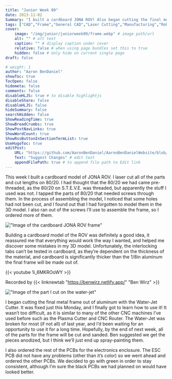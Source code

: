 ```yaml
---
title: "Junior Week 09"
date: 2023-11-02
Summary: "I built a cardboard JONA ROV! Also began cutting the final metal parts!"
tags: ["CAD","Frame","General CAD","Laser Cutting","Manufacturing","Robotics Shop Blog","Sunk Robotics","Water-Jet Cutting"]
cover:
    image: "/img/junior/juniorweek09/frame.webp" # image path/url
    alt: "" # alt text
    caption: "" # display caption under cover
    relative: false # when using page bundles set this to true
    hidden: false # only hide on current single page
draft: false

# weight: 1
author: "Aaron BenDaniel"
showToc: true
TocOpen: false
hidemeta: false
comments: false
disableHLJS: true # to disable highlightjs
disableShare: false
disableHLJS: false
hideSummary: false
searchHidden: false
ShowReadingTime: true
ShowBreadCrumbs: true
ShowPostNavLinks: true
ShowWordCount: true
ShowRssButtonInSectionTermList: true
UseHugoToc: true
editPost:
    URL: "https://github.com/AaronBenDaniel/AaronBenDanielWebsite/blob/main/content"
    Text: "Suggest Changes" # edit text
    appendFilePath: true # to append file path to Edit link
---
```


This week I built a cardboard model of JONA ROV. I laser cut all of the parts and cut lengths on 80/20. I had thought that the 80/20 we had came pre-threaded, as the 80/20 on S.T.E.V.E. was threaded, but apparently the stuff I used was not. I tapped the parts of 80/20 that needed screws through them. In the process of assembling the model, I noticed that some holes had not been cut, and I found out that I had forgotten to model them in the 3D model. I also ran out of the screws I’ll use to assemble the frame, so I ordered more of them.

!["Image of the cardboard JONA ROV frame"](/img/junior/juniorweek09/frametop.webp)

Building a cardboard model of the ROV was definitely a good idea, it reassured me that everything would work the way I wanted, and helped me discover some mistakes in my 3D model. Unfortunately, the interlocking tabs can’t be tested in cardboard, as they’re dependent on the thickness of the material, and cardboard is significantly thicker than the 1/8in aluminum the final frame will be made out of.

{{< youtube 1i_6MKROoWY >}}

Recorded by {{< linknewtab "https://benwirz.netlify.app/" "Ben Wirz" >}}

!["Image of the part I cut on the water-jet"](/img/junior/juniorweek09/metal.webp)

I began cutting the final metal frame out of aluminum with the Water-Jet Cutter. It was fixed just this Monday, and I finally got to learn how to use it! It wasn’t too difficult, as it is similar to many of the other CNC machines I’ve used before such as the Plasma Cutter and CNC Router. The Water-Jet was broken for most (if not all) of last year, and I’d been waiting for an opportunity to use it for a long time. Hopefully, by the end of next week, all of the parts for the frame will be cut and sanded. Ben suggested we get the pieces anodized, but I think we’ll just end up spray-painting them.

I also ordered the rest of the PCBs for the electronics enclosure. The ESC PCB did not have any problems (other than it’s color) so we went ahead and ordered the other PCBs. We decided to go with green in order to stay consistent, although I’m sure the black PCBs we had planned on would have looked better.
